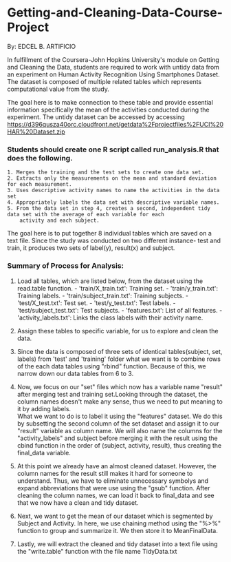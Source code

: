 # Getting-and-Cleaning-Data-Course-Project
By: EDCEL B. ARTIFICIO

In fulfillment of the Coursera-John Hopkins University's module on Getting and Cleaning the Data, students are required to
work with untidy data from an experiment on Human Activity Recognition Using Smartphones Dataset. The dataset is composed of
multiple related tables which represents computational value from the study.

The goal here is to make connection to these table and provide essential information specifically the mean of the activities 
conducted during the experiment. The untidy dataset can be accessed by accessing https://d396qusza40orc.cloudfront.net/getdata%2Fprojectfiles%2FUCI%20HAR%20Dataset.zip

### Students should create one R script called run_analysis.R that does the following.

    1. Merges the training and the test sets to create one data set.
    2. Extracts only the measurements on the mean and standard deviation for each measurement.
    3. Uses descriptive activity names to name the activities in the data set
    4. Appropriately labels the data set with descriptive variable names.
    5. From the data set in step 4, creates a second, independent tidy data set with the average of each variable for each   
        activity and each subject.

The goal here is to put together 8 individual tables which are saved on a text file. Since the study was conducted on two 
different instance- test and train, it produces two sets of label(y), result(x) and subject.

### Summary of Process for Analysis:

  1. Load all tables, which are listed below, from the dataset using the read.table function.
    - 'train/X_train.txt': Training set.
    - 'train/y_train.txt': Training labels.
    - 'train/subject_train.txt': Training subjects.
    - 'test/X_test.txt': Test set.
    - 'test/y_test.txt': Test labels.
    - 'test/subject_test.txt': Test subjects.
    - 'features.txt': List of all features.
    - 'activity_labels.txt': Links the class labels with their activity name.

  2. Assign these tables to specific variable, for us to explore and clean the data. 

  3. Since the data is composed of three sets of identical tables(subject, set, labels) from 'test' and 'training' folder
     what we want is to combine rows of the each data tables using "rbind" function. Because of this, we narrow down our data 
     tables from 6 to 3.
     
  4. Now, we focus on our "set" files which now has a variable name "result" after merging test and training set.Looking 
     through the dataset, the column names doesn't make any sense, thus we need to put meaning to it by adding labels.  
     What we want to do is to label it using the "features" dataset. We do this by subsetting the second column
     of the set dataset and assign it to our "result" variable as column name. We will also name the columns for the 
     "activity_labels" and subject before merging it with the result using the cbind function in the order of (subject,
     activity, result), thus creating the final_data variable.
     
  5.  At this point we already have an almost cleaned dataset. However, the column names for the result still makes it hard
      for someone to understand. Thus, we have to eliminate unnecessary symbolys and expand abbreviations that were use using 
      the "gsub" function. After cleaning the column names, we can load it back to final_data and see that we now have a clean
      and tidy dataset.
      
  6.  Next, we want to get the mean of our dataset which is segmented by Subject and Activity. In here, we use chaining
      method using the "%>%" function to group and summarize it. We then store it to MeanFinalData.
      
  7. Lastly, we will extract the cleaned and tidy dataset into a text file using the "write.table" function with the file name
     TidyData.txt
     
